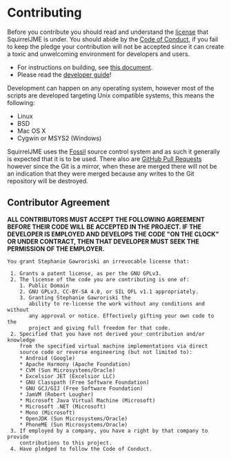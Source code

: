 # Contributing

Before you contribute you should read and understand the [license](license.mkd)
that SquirrelJME is under. You should abide by the
[Code of Conduct](code-of-conduct.mkd), if you fail to keep the pledge your
contribution will not be accepted since it can create a toxic and unwelcoming
environment for developers and users.

 * For instructions on building, see [this document](building.mkd).
 * Please read the [developer guide](developer-guide.mkd)!

Development can happen on any operating system, however most of the scripts are
developed targeting Unix compatible systems, this means the following:

 * Linux
 * BSD
 * Mac OS X
 * Cygwin or MSYS2 (Windows)

SquirrelJME uses the [Fossil](https://fossil-scm.org/) source control
system and as such it generally is expected that it is to be used. There also
are [GitHub Pull Requests](https://github.com/XerTheSquirrel/SquirrelJME/pulls)
however since the Git is a mirror, when these are merged there will not be
an indication that they were merged because any writes to the Git repository
will be destroyed.

## Contributor Agreement

**ALL CONTRIBUTORS MUST ACCEPT THE FOLLOWING AGREEMENT BEFORE THEIR CODE WILL**
**BE ACCEPTED IN THE PROJECT. IF THE DEVELOPER IS EMPLOYED AND DEVELOPS THE**
**CODE "ON THE CLOCK" OR UNDER CONTRACT, THEN THAT DEVELOPER MUST SEEK THE**
**PERMISSION OF THE EMPLOYER.**

	You grant Stephanie Gawroriski an irrevocable license that:
	
	 1. Grants a patent license, as per the GNU GPLv3.
	 2. The license of the code you are contributing is one of:
	    1. Public Domain
	    2. GNU GPLv3, CC-BY-SA 4.0, or SIL OFL v1.1 appropriately.
	    3. Granting Stephanie Gawroriski the
	       ability to re-license the work without any conditions and without
	       any approval or notice. Effectively gifting your own code to the
	       project and giving full freedom for that code.
	 2. Specified that you have not derived your contribution and/or knowledge
	    from the specified virtual machine implementations via direct
	    source code or reverse engineering (but not limited to):
	    * Android (Google)
	    * Apache Harmony (Apache Foundation)
	    * CVM (Sun Microsystems/Oracle)
	    * Excelsior JET (Excelsior LLC)
	    * GNU Classpath (Free Software Foundation)
	    * GNU GCJ/GIJ (Free Software Foundation)
	    * JamVM (Robert Lougher)
	    * Microsoft Java Virtual Machine (Microsoft)
	    * Microsoft .NET (Microsoft)
	    * Mono (Microsoft)
	    * OpenJDK (Sun Microsystems/Oracle)
	    * PhoneME (Sun Microsystems/Oracle)
	 3. If employed by a company, you have a right by that company to provide
	    contributions to this project.
	 4. Have pledged to follow the Code of Conduct.

